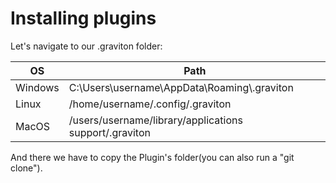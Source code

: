 # Installing plugins

Let's navigate to our .graviton folder:


| OS   			| Path |
| --------- | ---- |
| Windows   | C:\\Users\\username\\AppData\\Roaming\\\.graviton |
| Linux 		| /home/username/.config/.graviton |
| MacOS     | /users/username/library/applications support/.graviton |

And there we have to copy the Plugin's folder(you can also run a "git clone").